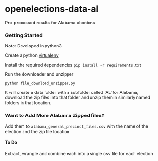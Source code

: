 # openelections-data-al
Pre-processed results for Alabama elections

### Getting Started

Note: Developed in python3

Create a python [virtualenv](http://docs.python-guide.org/en/latest/dev/virtualenvs/)

Install the required dependencies
`pip install -r requirements.txt`


Run the downloader and unzipper

`python file_download_unzipper.py`

It will create a data folder with a subfolder called 'AL' for Alabama, download the zip files into that folder and unzip them in similarly named folders in that location.


### Want to Add More Alabama Zipped files?
Add them to `alabama_general_precinct_files.csv` with the name of the election and the zip file location


#### To Do
Extract, wrangle and combine each into a single csv file for each election

